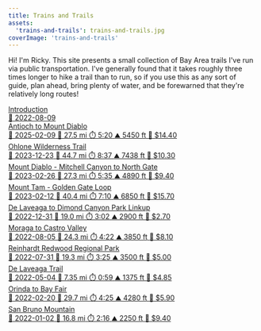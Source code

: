 ```yaml
---
title: Trains and Trails
assets:
  'trains-and-trails': trains-and-trails.jpg
coverImage: 'trains-and-trails'
---
```


<span data-behavior="introduction"></span>

Hi! I'm Ricky. This site presents a small collection of Bay Area trails I've run via public transportation. I've generally found that it takes roughly three times longer to hike a trail than to run, so if you use this as any sort of guide, plan ahead, bring plenty of water, and be forewarned that they're relatively long routes!

<div class="routes-container">
  <a class="route-entry" href="introduction">
    <div class="route-title">Introduction</div>
    <div class="route-meta">
      <span>📅 2022-08-09</span>
    </div>
  </a>
  <a class="route-entry" href="antioch-to-mount-diablo">
    <div class="route-title">Antioch to Mount Diablo</div>
    <div class="route-meta">
      <span>📅 2025-02-09</span>
      <span>📏 27.5 mi</span>
      <span>⏱️ 5:20</span>
      <span>⛰️ 5450 ft</span>
      <span>🚆 $14.40</span>
    </div>
  </a>
  <a class="route-entry" href="ohlone-wilderness-trail">
    <div class="route-title">Ohlone Wilderness Trail</div>
    <div class="route-meta">
      <span>📅 2023-12-23</span>
      <span>📏 44.7 mi</span>
      <span>⏱️ 8:37</span>
      <span>⛰️ 7438 ft</span>
      <span>🚆 $10.30</span>
    </div>
  </a>
  <a class="route-entry" href="mount-diablo-mitchell-canyon-to-north-gate">
    <div class="route-title">Mount Diablo - Mitchell Canyon to North Gate</div>
    <div class="route-meta">
      <span>📅 2023-02-26</span>
      <span>📏 27.3 mi</span>
      <span>⏱️ 5:35</span>
      <span>⛰️ 4890 ft</span>
      <span>🚆 $9.40</span>
    </div>
  </a>
  <a class="route-entry" href="mount-tam-golden-gate-loop">
    <div class="route-title">Mount Tam - Golden Gate Loop</div>
    <div class="route-meta">
      <span>📅 2023-02-12</span>
      <span>📏 40.4 mi</span>
      <span>⏱️ 7:10</span>
      <span>⛰️ 6850 ft</span>
      <span>🚆 $15.70</span>
    </div>
  </a>
  <a class="route-entry" href="de-laveaga-dimond-park-linkup">
    <div class="route-title">De Laveaga to Dimond Canyon Park Linkup</div>
    <div class="route-meta">
      <span>📅 2022-12-31</span>
      <span>📏 19.0 mi</span>
      <span>⏱️ 3:02</span>
      <span>⛰️ 2900 ft</span>
      <span>🚆 $2.70</span>
    </div>
  </a>
  <a class="route-entry" href="moraga-to-castro-valley">
    <div class="route-title">Moraga to Castro Valley</div>
    <div class="route-meta">
      <span>📅 2022-08-05</span>
      <span>📏 24.3 mi</span>
      <span>⏱️ 4:22</span>
      <span>⛰️ 3850 ft</span>
      <span>🚆 $8.10</span>
    </div>
  </a>
  <a class="route-entry" href="reinhardt-redwood-regional-park">
    <div class="route-title">Reinhardt Redwood Regional Park</div>
    <div class="route-meta">
      <span>📅 2022-07-31</span>
      <span>📏 19.3 mi</span>
      <span>⏱️ 3:25</span>
      <span>⛰️ 3500 ft</span>
      <span>🚆 $5.00</span>
    </div>
  </a>
  <a class="route-entry" href="de-laveaga">
    <div class="route-title">De Laveaga Trail</div>
    <div class="route-meta">
      <span>📅 2022-05-04</span>
      <span>📏 7.35 mi</span>
      <span>⏱️ 0:59</span>
      <span>⛰️ 1375 ft</span>
      <span>🚆 $4.85</span>
    </div>
  </a>
  <a class="route-entry" href="orinda-to-bay-fair">
    <div class="route-title">Orinda to Bay Fair</div>
    <div class="route-meta">
      <span>📅 2022-02-20</span>
      <span>📏 29.7 mi</span>
      <span>⏱️ 4:25</span>
      <span>⛰️ 4280 ft</span>
      <span>🚆 $5.90</span>
    </div>
  </a>
  <a class="route-entry" href="san-bruno-mountain">
    <div class="route-title">San Bruno Mountain</div>
    <div class="route-meta">
      <span>📅 2022-01-02</span>
      <span>📏 16.8 mi</span>
      <span>⏱️ 2:16</span>
      <span>⛰️ 2250 ft</span>
      <span>🚆 $9.40</span>
    </div>
  </a>
</div>
